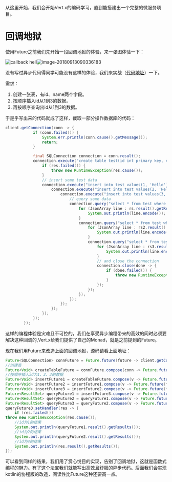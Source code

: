 从这里开始，我们会开始Vert.x的编码学习，直到能搭建出一个完整的微服务项目。

# 回调地狱

使用Future之前我们先开始一段回调地狱的体验，来一张图体验一下：

![callback hell]()![image-20180913090336183](/var/folders/5g/g9tfyxrs0blb1gnzppkt74dm0000gn/T/abnerworks.Typora/image-20180913090336183.png)

没有写过异步代码得同学可能没有这样的体验，我们来实战（[代码地址](https://github.com/yh3434/vertx-turtorial/tree/master/vertx-future)）一下。

需求：

1. 创建一张表，有id、name两个字段。
2. 按顺序插入id从1到3的数据。
3. 再按顺序查询出id从1到3的数据。

于是乎写出来的代码就成了这样，截取一部分操作数据库的代码：

```java
client.getConnection(conn -> {
            if (conn.failed()) {
                System.err.println(conn.cause().getMessage());
                return;
            }

            final SQLConnection connection = conn.result();
            connection.execute("create table test(id int primary key, name varchar(255))", res -> {
                if (res.failed()) {
                    throw new RuntimeException(res.cause());
                }
                // insert some test data
                connection.execute("insert into test values(1, 'Hello')", insert -> {
                    connection.execute("insert into test values(2, 'Hello')", insert2 -> {
                        connection.execute("insert into test values(3, 'Hello')", insert3 -> {
                            // query some data
                            connection.query("select * from test where id = 1", rs -> {
                                for (JsonArray line : rs.result().getResults()) {
                                    System.out.println(line.encode());
                                }
                                connection.query("select * from test where id = 2", rs2 -> {
                                    for (JsonArray line : rs2.result().getResults()) {
                                        System.out.println(line.encode());
                                    }
                                    connection.query("select * from test where id = 3", rs3 -> {
                                        for (JsonArray line : rs3.result().getResults()) {
                                            System.out.println(line.encode());
                                        }
                                        // and close the connection
                                        connection.close(done -> {
                                            if (done.failed()) {
                                                throw new RuntimeException(done.cause());
                                            }
                                        });
                                    });
                                });
                            });
                        });
                    });
                });
            });
        });
```



这样的编程体验是灾难且不可控的，我们在享受异步编程带来的高效的同时必须要解决这种回调的,Vert.x给我们提供了自己的Monad，就是之前提到的Future。

现在我们用Future来改造上面的回调地狱，源码请看上面地址：

```java
Future<SQLConnection> connFuture = Future.future(future -> client.getConnection(future));
//创建表
Future<Void> createTableFuture = connFuture.compose(conn -> Future.future(future -> conn.execute("create table test(id int primary key, name varchar(255))", future)));
//按顺序插入id为1、2、3的数据
Future<Void> insertFuture1 = createTableFuture.compose(v -> Future.future(future -> connFuture.result().execute("insert into test values(1, 'Hello')", future)));
Future<Void> insertFuture2 = insertFuture1.compose(v -> Future.future(future -> connFuture.result().execute("insert into test values(2, 'Hello')", future)));
Future<Void> insertFuture3 = insertFuture2.compose(v -> Future.future(future -> connFuture.result().execute("insert into test values(3, 'Hello')", future)));
Future<ResultSet> queryFuture1 = insertFuture3.compose(v -> Future.future(future -> connFuture.result().query("select * from test where id = 1", future)));
Future<ResultSet> queryFuture2 = queryFuture1.compose(v -> Future.future(future -> connFuture.result().query("select * from test where id = 2", future)));
Future<ResultSet> queryFuture3 = queryFuture2.compose(v -> Future.future(future -> connFuture.result().query("select * from test where id = 3", future)));
queryFuture3.setHandler(res -> {
    if (res.failed())
throw new RuntimeException(res.cause());
    //id为1的结果
    System.out.println(queryFuture1.result().getResults());
    //id为2的结果
    System.out.println(queryFuture2.result().getResults());
    //id为4的结果
    System.out.println(res.result().getResults());
});
```

可以看到同样的结果，我们用了赏心悦目的实现，告别了回调地狱，这就是函数式编程的魅力。有了这个法宝我们就能写出高效且舒服的异步代码。后面我们会实现kotlin的协程版的改造，阅读性比Future这种还要高一点。